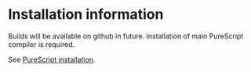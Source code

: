 # Installation information

Builds will be available on github in future. Installation of main PureScript compiler is required.

See [PureScript installation](https://github.com/purescript/purescript/blob/master/INSTALL.md).